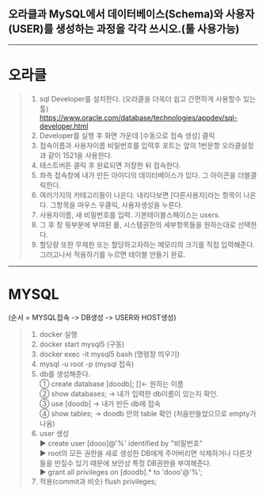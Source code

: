 ## 오라클과 MySQL에서 데이터베이스(Schema)와 사용자(USER)를 생성하는 과정을 각각 쓰시오.(툴 사용가능)
<hr/>

# 오라클

> 1. sql Developer를 설치한다. (오라클을 더욱더 쉽고 간편하게 사용할수 있는 툴) <br/>
  https://www.oracle.com/database/technologies/appdev/sql-developer.html
> 2. Developer를 실행 후 화면 가운데 [수동으로 접속 생성] 클릭
> 3. 접속이름과 사용자이름 비밀번호를 입력후 포트는 앞의 1번문항 오라클설정과 같이 1521을 사용한다.
> 4. 테스트버튼 클릭 후 완료되면 저장한 뒤 접속한다.
> 5. 좌측 접속창에 내가 만든 아이디의 데이터베이스가 있다. 그 아이콘을 더블클릭한다.
> 6. 여러가지의 카테고리들이 나온다. 내리다보면 [다른사용자]라는 항목이 나온다. 그항목을 마우스 우클릭, 사용자생성을 누른다.
> 7. 사용자이름, 새 비밀번호를 입력. 기본테이블스페이스는 users.
> 8. 그 후 창 윗부분에 부여된 롤, 시스템권한의 세부항목들을 원하는대로 선택한다.
> 9. 할당량 또한 무제한 또는 할당하고자하는 메모리의 크기를 직접 입력해준다. 그러고나서 적용하기를 누르면 테이블 만들기 완료.
<hr/>

# MYSQL
(순서 = MYSQL접속 -> DB생성 -> USER와 HOST생성)

> 1. docker 실행
> 2. docker start mysql5 (구동)
> 3. docker exec -it mysql5 bash (명령창 띄우기)
> 4. mysql -u root -p (mysql 접속)
> 5. db를 생성해준다.<br/>
>  ① create database [doodb];         []<- 원하는 이름 <br/>
>  ② show databases;   -> 내가 입력한 db이름이 있는지 확인. <br/>
>  ③ use [doodb] -> 내가 만든 db에 접속 <br/>
>  ④ show tables;    -> doodb 안의 table 확인 (처음만들었으므로 empty가 나옴) <br/>
> 6. user 생성 <br/>
> ▶ create user [dooo]@'%' identified by "비밀번호"      <br/>
> ▶ root의 모든 권한을 새로 생성한 DB에게 주어버리면 삭제하거나 다른것들을 만질수 있기 때문에 보안상 특정 DB권한을 부여해준다. <br/>
> ▶ grant all privileges on [doodb].* to 'dooo'@'%'; <br/>
> 7. 적용(commit과 비슷)     flush privileges;
